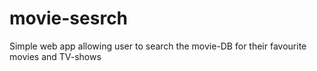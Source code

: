 # movie-sesrch
Simple web app allowing user to search the movie-DB for their favourite movies and TV-shows
